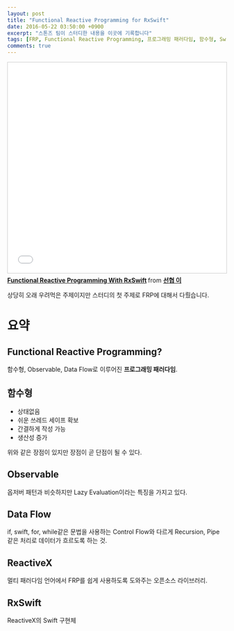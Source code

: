 ```yaml
---
layout: post
title: "Functional Reactive Programming for RxSwift"
date: 2016-05-22 03:50:00 +0900
excerpt: "스톤즈 팀이 스터디한 내용을 이곳에 기록합니다"
tags: [FRP, Functional Reactive Programming, 프로그래밍 패러다임, 함수형, Swift]
comments: true
---
```


<iframe src="//www.slideshare.net/slideshow/embed_code/key/MJStyYD39ie7fS" width="595" height="485" frameborder="0" marginwidth="0" marginheight="0" scrolling="no" style="border:1px solid #CCC; border-width:1px; margin-bottom:5px; max-width: 100%;" allowfullscreen> </iframe> <div style="margin-bottom:5px"> <strong> <a href="//www.slideshare.net/sunhyouplee/functional-reactive-programming-with-rxswift-62123571" title="Functional Reactive Programming With RxSwift" target="_blank">Functional Reactive Programming With RxSwift</a> </strong> from <strong><a href="//www.slideshare.net/sunhyouplee" target="_blank">선협 이</a></strong> </div>

상당히 오래 우려먹은 주제이지만 스터디의 첫 주제로 FRP에 대해서 다뤘습니다.

# 요약
## Functional Reactive Programming?
함수형, Observable, Data Flow로 이루어진 **프로그래밍 패러다임**.

## 함수형
* 상태없음
* 쉬운 쓰레드 세이프 확보
* 간결하게 작성 가능
* 생산성 증가

위와 같은 장점이 있지만 장점이 곧 단점이 될 수 있다.

## Observable
옵저버 패턴과 비슷하지만 Lazy Evaluation이라는 특징을 가지고 있다.

## Data Flow
if, swift, for, while같은 문법을 사용하는 Control Flow와 다르게 Recursion, Pipe 같은 처리로 데이터가 흐르도록 하는 것.

## ReactiveX
멀티 패러다임 언어에서 FRP를 쉽게 사용하도록 도와주는 오픈소스 라이브러리.

## RxSwift
ReactiveX의 Swift 구현체

